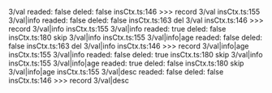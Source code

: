 3/val readed: false deled: false
insCtx.ts:146 >>> record 3/val
insCtx.ts:155 3/val|info readed: false deled: false
insCtx.ts:163 del 3/val 
insCtx.ts:146 >>> record 3/val|info
insCtx.ts:155 3/val|info readed: true deled: false
insCtx.ts:180 skip 3/val|info
insCtx.ts:155 3/val|info|age readed: false deled: false
insCtx.ts:163 del 3/val|info 
insCtx.ts:146 >>> record 3/val|info|age
insCtx.ts:155 3/val|info readed: false deled: true
insCtx.ts:180 skip 3/val|info
insCtx.ts:155 3/val|info|age readed: true deled: false
insCtx.ts:180 skip 3/val|info|age
insCtx.ts:155 3/val|desc readed: false deled: false
insCtx.ts:146 >>> record 3/val|desc